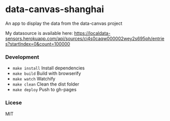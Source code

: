 # data-canvas-shanghai
An app to display the data from the data-canvas project

My datasource is available here: https://localdata-sensors.herokuapp.com/api/sources/ci4s0caqw000002wey2s695ph/entries?startIndex=0&count=100000

### Development

* `make install` Install dependencies
* `make build` Build with browserify
* `make watch` Watchify
* `make clean` Clean the dist folder
* `make deploy` Push to gh-pages

### Licese
MIT